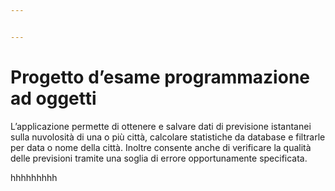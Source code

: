 ```yaml
---


---
```


<h1 id="progetto-desame-programmazione-ad-oggetti">Progetto d’esame programmazione ad oggetti</h1>
<p>L’applicazione permette di ottenere e salvare dati di previsione istantanei sulla nuvolosità di una o più città, calcolare statistiche da database e filtrarle per data o nome della città. Inoltre consente anche di verificare la qualità delle previsioni tramite una soglia di errore opportunamente specificata.</p>
<p>hhhhhhhhh</p>

